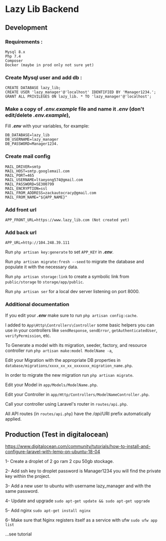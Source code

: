 # Lazy Lib Backend


## Development

### Requirements :
```
Mysql 8.x
Php 7.4 
Composer
Docker (maybe in prod only not sure yet)
```


### Create Mysql user and add db :

```
CREATE DATABASE lazy_lib;
CREATE USER 'lazy_manager'@'localhost' IDENTIFIED BY 'Manager1234.';
GRANT ALL PRIVILEGES ON lazy_lib. * TO 'lazy_manager'@'localhost';
```
### Make a copy of **_.env.example_** file and name it **_.env_** (don't edit/delete **_.env.example_**),

Fill **_.env_**  with your variables, for example:

```
DB_DATABASE=lazy_lib
DB_USERNAME=lazy_manager
DB_PASSWORD=Manager1234.
```

### Create mail config
```
MAIL_DRIVER=smtp
MAIL_HOST=smtp.googlemail.com
MAIL_PORT=465
MAIL_USERNAME=ltaeyong574@gmail.com
MAIL_PASSWORD=SE300799
MAIL_ENCRYPTION=ssl
MAIL_FROM_ADDRESS=zackautocracy@gmail.com
MAIL_FROM_NAME="${APP_NAME}"
```

### Add front url
```
APP_FRONT_URL=https://www.lazy_lib.com (Not created yet)
```

### Add back url

```
APP_URL=http://104.248.39.111
```

Run `php artisan key:generate` to set `APP_KEY` in **_.env_**.

Run `php artisan migrate:fresh --seed` to migrate the database and populate it with the necessary data.

Run `php artisan storage:link` to create a symbolic link from `public/storage` to `storage/app/public`.

Run `php artisan ser` for a local dev server listening on port 8000.


### Additional documentation

If you edit your **_.env_** make sure to run `php artisan config:cache`.

I added to `App\Http\Controllers\Controller` some basic helpers you can use in your controllers like `sendResponse`, `sendError`, `getAuthenticatedUser`, `verifyPermission`, etc.

To Generate a model with its migration, seeder, factory, and resource controller run `php artisan make:model ModelName -a`,

Edit your Migration with the appropriate DB properties in `database/migrations/xxxx_xx_xx_xxxxxxx_migration_name.php`.

In order to migrate the new migration run `php artisan migrate`.

Edit your Model in `app/Models/ModelName.php`.

Edit your Controller in `app/Http/Controllers/ModelNameController.php`.

Call your controller using Laravel's router in `routes/api.php`.

All API routes (in `routes/api.php`) have the _/api_/URI prefix automatically applied.

## Production (Test in digitalocean)

https://www.digitalocean.com/community/tutorials/how-to-install-and-configure-laravel-with-lemp-on-ubuntu-18-04

1- Create a droplet of 2 go ram 2 cpu 50gb stockage.

2- Add ssh key to droplet password is Manager1234 you will find the private key within the project.

3- Add a new user to ubuntu with username lazy_manager and with the same password.

4- Update and upgrade
```sudo apt-get update && sudo apt-get upgrade```

5- Add nginx 
```sudo apt-get install nginx```

6- Make sure that Nginx registers itself as a service with ufw 
```sudo ufw app list```

...see tutorial

